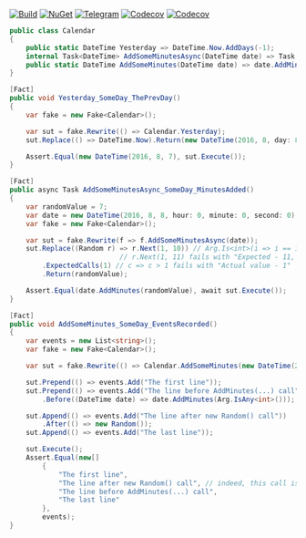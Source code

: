 [![Build](https://img.shields.io/appveyor/build/Serg046/AutoFake)](https://ci.appveyor.com/project/Serg046/autofake/branch/master)
[![NuGet](https://img.shields.io/nuget/v/AutoFake)](https://www.nuget.org/packages/AutoFake)
[![Telegram](https://img.shields.io/badge/telegram-AutoFakeLib-brightgreen)](https://t.me/AutoFakeLib)
[![Codecov](https://img.shields.io/codecov/c/github/Serg046/AutoFake?flag=integration_tests&label=coverage%20by%20integration%20tests&token=j95lb948sw02nqqd)](https://codecov.io/gh/Serg046/AutoFake)
[![Codecov](https://img.shields.io/codecov/c/github/Serg046/AutoFake?flag=unit_tests&label=coverage%20by%20unit%20tests&token=j95lb948sw02nqqd)](https://codecov.io/gh/Serg046/AutoFake)

```csharp
public class Calendar
{
    public static DateTime Yesterday => DateTime.Now.AddDays(-1);
    internal Task<DateTime> AddSomeMinutesAsync(DateTime date) => Task.Run(() => AddSomeMinutes(date));
    public static DateTime AddSomeMinutes(DateTime date) => date.AddMinutes(new Random().Next(1, 10));
}

[Fact]
public void Yesterday_SomeDay_ThePrevDay()
{
    var fake = new Fake<Calendar>();

    var sut = fake.Rewrite(() => Calendar.Yesterday);
    sut.Replace(() => DateTime.Now).Return(new DateTime(2016, 8, day: 8));

    Assert.Equal(new DateTime(2016, 8, 7), sut.Execute());
}

[Fact]
public async Task AddSomeMinutesAsync_SomeDay_MinutesAdded()
{
    var randomValue = 7;
    var date = new DateTime(2016, 8, 8, hour: 0, minute: 0, second: 0);
    var fake = new Fake<Calendar>();

    var sut = fake.Rewrite(f => f.AddSomeMinutesAsync(date));
    sut.Replace((Random r) => r.Next(1, 10)) // Arg.Is<int>(i => i == 10) is also possible
                           // r.Next(1, 11) fails with "Expected - 11, actual - 10"
        .ExpectedCalls(1) // c => c > 1 fails with "Actual value - 1"
        .Return(randomValue);

    Assert.Equal(date.AddMinutes(randomValue), await sut.Execute());
}

[Fact]
public void AddSomeMinutes_SomeDay_EventsRecorded()
{
    var events = new List<string>();
    var fake = new Fake<Calendar>();

    var sut = fake.Rewrite(() => Calendar.AddSomeMinutes(new DateTime(2016, 8, 8)));

    sut.Prepend(() => events.Add("The first line"));
    sut.Prepend(() => events.Add("The line before AddMinutes(...) call"))
        .Before((DateTime date) => date.AddMinutes(Arg.IsAny<int>()));

    sut.Append(() => events.Add("The line after new Random() call"))
        .After(() => new Random());
    sut.Append(() => events.Add("The last line"));

    sut.Execute();
    Assert.Equal(new[]
        {
            "The first line",
            "The line after new Random() call", // indeed, this call is earlier
            "The line before AddMinutes(...) call",
            "The last line"
        },
        events);
}
```
